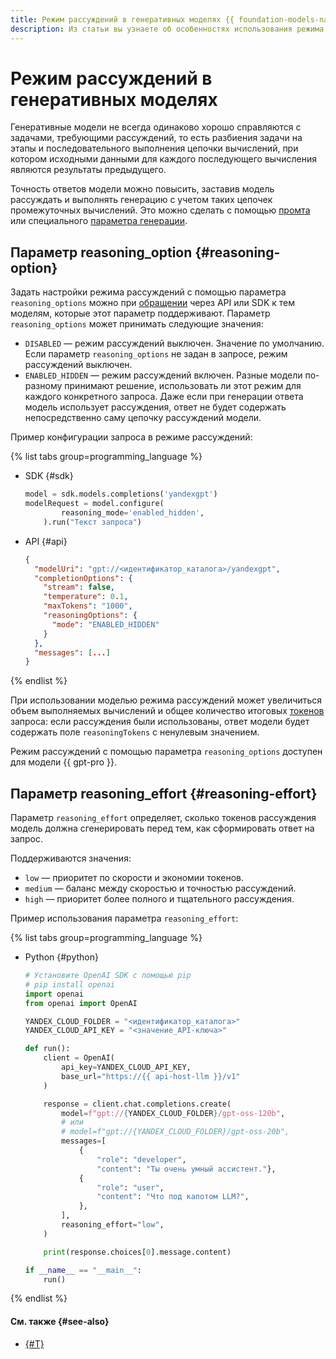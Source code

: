 ```yaml
---
title: Режим рассуждений в генеративных моделях {{ foundation-models-name }}
description: Из статьи вы узнаете об особенностях использования режима рассуждений для повышения точности ответов генеративных моделей {{ foundation-models-full-name }}.
---
```


# Режим рассуждений в генеративных моделях

Генеративные модели не всегда одинаково хорошо справляются с задачами, требующими рассуждений, то есть разбиения задачи на этапы и последовательного выполнения цепочки вычислений, при котором исходными данными для каждого последующего вычисления являются результаты предыдущего.

Точность ответов модели можно повысить, заставив модель рассуждать и выполнять генерацию с учетом таких цепочек промежуточных вычислений. Это можно сделать с помощью [промта](../../gpt-prompting-guide/techniques/CoT.md) или специального [параметра генерации](../../text-generation/api-ref/TextGeneration/completion.md#yandex.cloud.ai.foundation_models.v1.ReasoningOptions).


## Параметр reasoning_option {#reasoning-option}

Задать настройки режима рассуждений с помощью параметра `reasoning_options` можно при [обращении](./models.md#addressing-models) через API или SDK к тем моделям, которые этот параметр поддерживают. Параметр `reasoning_options` может принимать следующие значения:
* `DISABLED` — режим рассуждений выключен. Значение по умолчанию. Если параметр `reasoning_options` не задан в запросе, режим рассуждений выключен.
* `ENABLED_HIDDEN` — режим рассуждений включен. Разные модели по-разному принимают решение, использовать ли этот режим для каждого конкретного запроса. Даже если при генерации ответа модель использует рассуждения, ответ не будет содержать непосредственно саму цепочку рассуждений модели.

Пример конфигурации запроса в режиме рассуждений:

{% list tabs group=programming_language %}

- SDK {#sdk}

  ```python
  model = sdk.models.completions('yandexgpt')
  modelRequest = model.configure(
          reasoning_mode='enabled_hidden',
      ).run("Текст запроса")
  ```

- API {#api}

  ```json
  {
    "modelUri": "gpt://<идентификатор_каталога>/yandexgpt",
    "completionOptions": {
      "stream": false,
      "temperature": 0.1,
      "maxTokens": "1000",
      "reasoningOptions": {
        "mode": "ENABLED_HIDDEN"
      }
    },
    "messages": [...]
  }
  ```

{% endlist %}

При использовании моделью режима рассуждений может увеличиться объем выполняемых вычислений и общее количество итоговых [токенов](./tokens.md) запроса: если рассуждения были использованы, ответ модели будет содержать поле `reasoningTokens` с ненулевым значением.

Режим рассуждений с помощью параметра `reasoning_options` доступен для модели {{ gpt-pro }}.


## Параметр reasoning_effort {#reasoning-effort}

Параметр `reasoning_effort` определяет, сколько токенов рассуждения модель должна сгенерировать перед тем, как сформировать ответ на запрос.

Поддерживаются значения:

* `low` — приоритет по скорости и экономии токенов.
* `medium` — баланс между скоростью и точностью рассуждений.
* `high` — приоритет более полного и тщательного рассуждения.

Пример использования параметра `reasoning_effort`:

{% list tabs group=programming_language %}

- Python {#python}

  ```python
  # Установите OpenAI SDK с помощью pip
  # pip install openai 
  import openai
  from openai import OpenAI

  YANDEX_CLOUD_FOLDER = "<идентификатор_каталога>"
  YANDEX_CLOUD_API_KEY = "<значение_API-ключа>"

  def run():
      client = OpenAI(
          api_key=YANDEX_CLOUD_API_KEY,
          base_url="https://{{ api-host-llm }}/v1"
      )

      response = client.chat.completions.create(
          model=f"gpt://{YANDEX_CLOUD_FOLDER}/gpt-oss-120b",
          # или
          # model=f"gpt://{YANDEX_CLOUD_FOLDER}/gpt-oss-20b",
          messages=[
              {
                  "role": "developer",
                  "content": "Ты очень умный ассистент."},
              {
                  "role": "user",
                  "content": "Что под капотом LLM?",
              },
          ],
          reasoning_effort="low",
      )

      print(response.choices[0].message.content)

  if __name__ == "__main__":
      run()
  ```

{% endlist %}

#### См. также {#see-also}

* [{#T}](../../gpt-prompting-guide/techniques/CoT.md)
